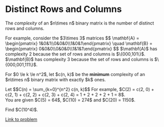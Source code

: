 # Distinct Rows and Columns

<p>The <i>complexity</i> of an $n\times n$ binary matrix is the number of distinct rows and columns.</p>
<p>
For example, consider the $3\times 3$ matrices
$$		\mathbf{A} = \begin{pmatrix} 1&amp;0&amp;1\\0&amp;0&amp;0\\1&amp;0&amp;1\end{pmatrix}	\quad
		\mathbf{B} = \begin{pmatrix} 0&amp;0&amp;0\\0&amp;0&amp;0\\1&amp;1&amp;1\end{pmatrix}	$$
$\mathbf{A}$ has complexity 2 because the set of rows and columns is $\{000,101\}$.
$\mathbf{B}$ has complexity 3 because the set of rows and columns is $\{000,001,111\}$.</p>
<p>
For $0 \le k \le n^2$, let $c(n, k)$ be the <b>minimum</b> complexity of an $n\times n$ binary matrix with exactly $k$ ones.</p>
<p>
Let
$$C(n) = \sum_{k=0}^{n^2} c(n, k)$$
For example, $C(2) = c(2, 0) + c(2, 1) + c(2, 2) + c(2, 3) + c(2, 4) = 1 + 2 + 2 + 2 + 1 = 8$.<br />
You are given $C(5) = 64$, $C(10) = 274$ and $C(20) = 1150$.</p>
<p>
Find $C(10^4)$.</p>

[Link to problem](https://projecteuler.net/problem=782)
